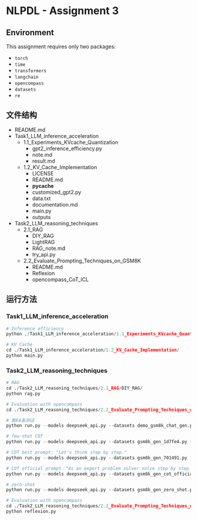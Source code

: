 # NLPDL - Assignment 3

## Environment 
This assignment requires only two packages:
- `torch`
- `time`
- `transformers`
- `langchain`
- `opencompass`
- `datasets`
- `re`

## 文件结构
- README.md
- Task1_LLM_inference_acceleration
  - 1.1_Experiments_KVcache_Quantization
    - gpt2_inference_efficiency.py
    - note.md
    - result.md
  - 1.2_KV_Cache_Implementation
    - LICENSE
    - README.md
    - __pycache__
    - customized_gpt2.py
    - data.txt
    - documentation.md
    - main.py
    - outputs
- Task2_LLM_reasoning_techniques
  - 2.1_RAG
    - DIY_RAG
    - LightRAG
    - RAG_note.md
    - try_api.py
  - 2.2_Evaluate_Prompting_Techniques_on_GSM8K
    - README.md
    - Reflexion
    - opencompass_CoT_ICL

## 运行方法
### Task1_LLM_inference_acceleration
```python
# Inference efficiency
python ./Task1_LLM_inference_acceleration/1.1_Experiments_KVcache_Quantization/gpt2_inference_efficiency.py

# KV Cache
cd ./Task1_LLM_inference_acceleration/1.2_KV_Cache_Implementation/
python main.py
```
### Task2_LLM_reasoning_techniques
```python
# RAG
cd ./Task2_LLM_reasoning_techniques/2.1_RAG/DIY_RAG/
python rag.py
```
```python
# Evaluation with opencompass
cd ./Task2_LLM_reasoning_techniques/2.2_Evaluate_Prompting_Techniques_on_GSM8K/opencompass_CoT_ICL/opencompass/

# 取64条测试
python run.py --models deepseek_api.py --datasets demo_gsm8k_chat_gen.py --debug

# few-shot COT
python run.py --models deepseek_api.py --datasets gsm8k_gen_1d7fe4.py --debug 

# COT best prompt: "Let's think step by step."
python run.py --models deepseek_api.py --datasets gsm8k_gen_701491.py --debug 

# COT official prompt："As an expert problem solver solve step by step the following mathematical questions."
python run.py --models deepseek_api.py --datasets gsm8k_gen_cot_official.py --debug 

# zero-shot
python run.py --models deepseek_api.py --datasets gsm8k_gen_zero_shot.py --debug 
```
```python
# Evaluation with opencompass
cd ./Task2_LLM_reasoning_techniques/2.2_Evaluate_Prompting_Techniques_on_GSM8K/Reflexion/
python reflexion.py
```